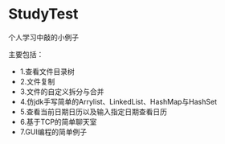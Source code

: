 # StudyTest
个人学习中敲的小例子

主要包括：
 - 1.查看文件目录树
 - 2.文件复制
 - 3.文件的自定义拆分与合并
 - 4.仿jdk手写简单的Arrylist、LinkedList、HashMap与HashSet
 - 5.查看当前日期日历以及输入指定日期查看日历
 - 6.基于TCP的简单聊天室
 - 7.GUI编程的简单例子
